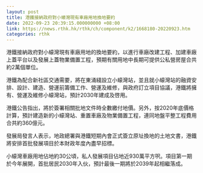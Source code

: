 ```yaml
---
layout: post
title: 港鐵接納政府對小蠔灣現有車廠用地換地要約
date: 2022-09-23 20:39:15.000000000 +08:00
link: https://news.rthk.hk/rthk/ch/component/k2/1668180-20220923.htm
categories: rthk
---
```


港鐵接納政府對小蠔灣現有車廠用地的換地要約，以進行車廠改建工程、加建車廠上蓋平台以及發展上蓋物業備置工程，預期有關用地中長期可提供公私營房屋合共約2萬個單位。

港鐵為配合新社區交通需要，將在東涌綫設立小蠔灣站，並且就小蠔灣站的融資安排、設計、建造、營運前籌備工作、營運及維修，與政府訂立項目協議，港鐵將擁有、營運及維修小蠔灣站，預計2030年建成及啓用。

港鐵公告指出，將於簽署相關批地文件時全數繳付地價。另外，按2020年底價格計算，預計建造新的小蠔灣站、重置車廠及物業備置工程，連同地盤平整工程費用合共約360億元。

發展局發言人表示，地政總署與港鐵短期內會正式簽立原址換地的土地文書，港鐵將安排首批發展項目於本財政年度內盡早招標。

小蠔灣車廠用地佔地約30公頃，私人發展項目佔地近930萬平方呎。項目第一期於今年展開，首批居民2030年入伙，預計最後一期將於2039年起相繼落成。
